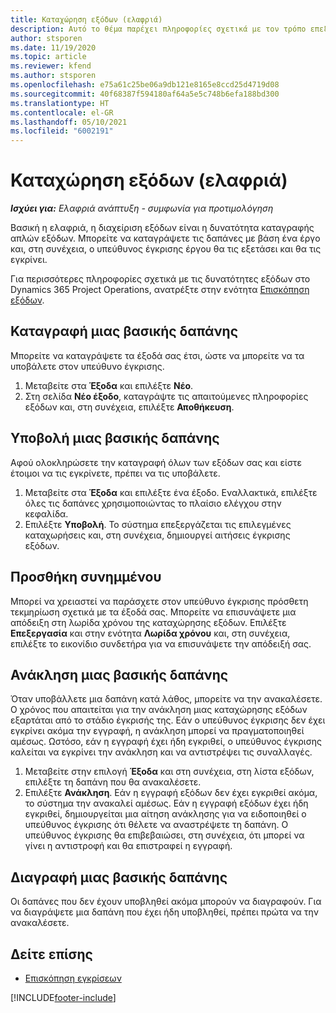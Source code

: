 ```yaml
---
title: Καταχώρηση εξόδων (ελαφριά)
description: Αυτό το θέμα παρέχει πληροφορίες σχετικά με τον τρόπο επεξεργασίας καταχώρισης εξόδων σε μια ελαφριά ανάπτυξη.
author: stsporen
ms.date: 11/19/2020
ms.topic: article
ms.reviewer: kfend
ms.author: stsporen
ms.openlocfilehash: e75a61c25be06a9db121e8165e8ccd25d4719d08
ms.sourcegitcommit: 40f68387f594180af64a5e5c748b6efa188bd300
ms.translationtype: HT
ms.contentlocale: el-GR
ms.lasthandoff: 05/10/2021
ms.locfileid: "6002191"
---
```

# <a name="expense-entry-lite"></a>Καταχώρηση εξόδων (ελαφριά)

_**Ισχύει για:** Ελαφριά ανάπτυξη - συμφωνία για προτιμολόγηση_

Βασική η ελαφριά, η διαχείριση εξόδων είναι η δυνατότητα καταγραφής απλών εξόδων. Μπορείτε να καταγράψετε τις δαπάνες με βάση ένα έργο και, στη συνέχεια, ο υπεύθυνος έγκρισης έργου θα τις εξετάσει και θα τις εγκρίνει.

Για περισσότερες πληροφορίες σχετικά με τις δυνατότητες εξόδων στο Dynamics 365 Project Operations, ανατρέξτε στην ενότητα [Επισκόπηση εξόδων](expense-overview.md).

## <a name="capture-a-basic-expense"></a>Καταγραφή μιας βασικής δαπάνης

Μπορείτε να καταγράψετε τα έξοδά σας έτσι, ώστε να μπορείτε να τα υποβάλετε στον υπεύθυνο έγκρισης.

1. Μεταβείτε στα **Έξοδα** και επιλέξτε **Νέο**.
2. Στη σελίδα **Νέο έξοδο**, καταγράψτε τις απαιτούμενες πληροφορίες εξόδων και, στη συνέχεια, επιλέξτε **Αποθήκευση**.

## <a name="submit-a-basic-expense"></a>Υποβολή μιας βασικής δαπάνης

Αφού ολοκληρώσετε την καταγραφή όλων των εξόδων σας και είστε έτοιμοι να τις εγκρίνετε, πρέπει να τις υποβάλετε.

1. Μεταβείτε στα **Έξοδα** και επιλέξτε ένα έξοδο. Εναλλακτικά, επιλέξτε όλες τις δαπάνες χρησιμοποιώντας το πλαίσιο ελέγχου στην κεφαλίδα.
2. Επιλέξτε **Υποβολή**. Το σύστημα επεξεργάζεται τις επιλεγμένες καταχωρήσεις και, στη συνέχεια, δημιουργεί αιτήσεις έγκρισης εξόδων.

## <a name="add-an-attachment"></a>Προσθήκη συνημμένου

Μπορεί να χρειαστεί να παράσχετε στον υπεύθυνο έγκρισης πρόσθετη τεκμηρίωση σχετικά με τα έξοδά σας. Μπορείτε να επισυνάψετε μια απόδειξη στη λωρίδα χρόνου της καταχώρησης εξόδων. Επιλέξτε **Επεξεργασία** και στην ενότητα **Λωρίδα χρόνου** και, στη συνέχεια, επιλέξτε το εικονίδιο συνδετήρα για να επισυνάψετε την απόδειξή σας.

## <a name="recall-a-basic-expense"></a>Ανάκληση μιας βασικής δαπάνης

Όταν υποβάλλετε μια δαπάνη κατά λάθος, μπορείτε να την ανακαλέσετε. Ο χρόνος που απαιτείται για την ανάκληση μιας καταχώρησης εξόδων εξαρτάται από το στάδιο έγκρισής της.  Εάν ο υπεύθυνος έγκρισης δεν έχει εγκρίνει ακόμα την εγγραφή, η ανάκληση μπορεί να πραγματοποιηθεί αμέσως. Ωστόσο, εάν η εγγραφή έχει ήδη εγκριθεί, ο υπεύθυνος έγκρισης καλείται να εγκρίνει την ανάκληση και να αντιστρέψει τις συναλλαγές.

1. Μεταβείτε στην επιλογή **Έξοδα** και στη συνέχεια, στη λίστα εξόδων, επιλέξτε τη δαπάνη που θα ανακαλέσετε.
2. Επιλέξτε **Ανάκληση**. Εάν η εγγραφή εξόδων δεν έχει εγκριθεί ακόμα, το σύστημα την ανακαλεί αμέσως. Εάν η εγγραφή εξόδων έχει ήδη εγκριθεί, δημιουργείται μια αίτηση ανάκλησης για να ειδοποιηθεί ο υπεύθυνος έγκρισης ότι θέλετε να αναστρέψετε τη δαπάνη. Ο υπεύθυνος έγκρισης θα επιβεβαιώσει, στη συνέχεια, ότι μπορεί να γίνει η αντιστροφή και θα επιστραφεί η εγγραφή.

## <a name="delete-a-basic-expense"></a>Διαγραφή μιας βασικής δαπάνης

Οι δαπάνες που δεν έχουν υποβληθεί ακόμα μπορούν να διαγραφούν. Για να διαγράψετε μια δαπάνη που έχει ήδη υποβληθεί, πρέπει πρώτα να την ανακαλέσετε.

## <a name="see-also"></a>Δείτε επίσης

- [Επισκόπηση εγκρίσεων](../approvals/approvals-overview.md)


[!INCLUDE[footer-include](../includes/footer-banner.md)]